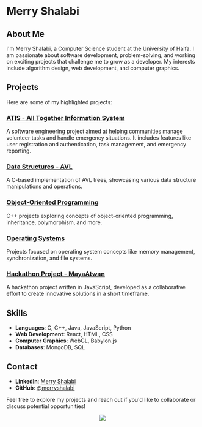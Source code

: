 
# Merry Shalabi

## About Me
I'm Merry Shalabi, a Computer Science student at the University of Haifa. I am passionate about software development, problem-solving, and working on exciting projects that challenge me to grow as a developer. My interests include algorithm design, web development, and computer graphics.

## Projects
Here are some of my highlighted projects:
### [ATIS - All Together Information System](https://github.com/aseel1/Prototype)
A software engineering project aimed at helping communities manage volunteer tasks and handle emergency situations. It includes features like user registration and authentication, task management, and emergency reporting.

### [Data Structures - AVL](https://github.com/merryshalabi/Data_Structures-_AVL)
A C-based implementation of AVL trees, showcasing various data structure manipulations and operations.

### [Object-Oriented Programming](https://github.com/merryshalabi/OOP)
C++ projects exploring concepts of object-oriented programming, inheritance, polymorphism, and more.

### [Operating Systems](https://github.com/merryshalabi/Operating_Systems-)
Projects focused on operating system concepts like memory management, synchronization, and file systems.

### [Hackathon Project - MayaAtwan](https://github.com/MayaAtwan/Hackthon)
A hackathon project written in JavaScript, developed as a collaborative effort to create innovative solutions in a short timeframe.

## Skills
- **Languages**: C, C++, Java, JavaScript, Python
- **Web Development**: React, HTML, CSS
- **Computer Graphics**: WebGL, Babylon.js
- **Databases**: MongoDB, SQL

## Contact
- **LinkedIn**: [Merry Shalabi](https://www.linkedin.com/in/merry-shalabi/)
- **GitHub**: [@merryshalabi](https://github.com/merryshalabi)

Feel free to explore my projects and reach out if you'd like to collaborate or discuss potential opportunities!


<div align="center">
  <img src="https://komarev.com/ghpvc/?username=merryshalabi&&style=flat-square" align="center" />
</div>
